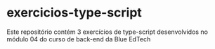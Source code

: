 # exercicios-type-script
Este repositório contém 3 exercícios de type-script desenvolvidos no módulo 04 do curso de back-end da Blue EdTech
